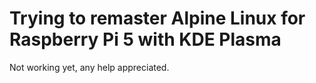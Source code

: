 # Trying to remaster Alpine Linux for Raspberry Pi 5 with KDE Plasma

Not working yet, any help appreciated.
